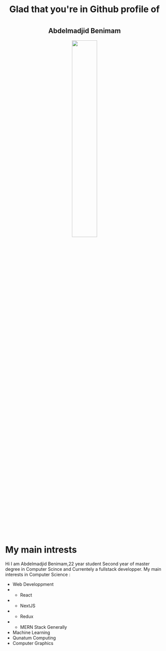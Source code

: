 <h1 align="center">Glad that you're in Github profile of<h1>
  <h2 align="center">Abdelmadjid Benimam</h2> 

  <div style="text-align:center">
    <img align="center" src="https://i.imgur.com/5WA8Hau.png" width="40%" height="40%"/>
  </div>
  

 
# My main intrests
Hi I am Abdelmadjid Benimam,22 year student Second year of master degree in Computer Scince and Currentely a fullstack developper.
My main interests in Computer Science : 
- Web Developpment
- - React
- - NextJS
- - Redux
- - MERN Stack Generally
- Machine Learning
- Qunatum Computing
- Computer Graphics

